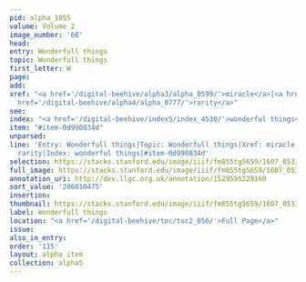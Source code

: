 ```yaml
---
pid: alpha_1055
volume: Volume 2
image_number: '66'
head:
entry: Wonderfull things
topic: Wonderfull things
first_letter: W
page:
add:
xref: "<a href='/digital-beehive/alpha3/alpha_0599/'>miracle</a>|<a href='/digital-beehive/alpha3/alpha_0607/'>monster</a>|<a
  href='/digital-beehive/alpha4/alpha_0777/'>rarity</a>"
see:
index: "<a href='/digital-beehive/index5/index_4530/'>wonderful things</a>"
item: "#item-0d990834d"
unparsed:
line: 'Entry: Wonderfull things|Topic: Wonderfull things|Xref: miracle|Xref: monster|Xref:
  rarity|Index: wonderful things|#item-0d990834d'
selection: https://stacks.stanford.edu/image/iiif/fm855tg5659/1607_0533/762,475,3003,668/full/0/default.jpg
full_image: https://stacks.stanford.edu/image/iiif/fm855tg5659/1607_0533/full/full/0/default.jpg
annotation_uri: http://dev.llgc.org.uk/annotation/1529595229160
sort_value: '206610475'
insertion:
thumbnail: https://stacks.stanford.edu/image/iiif/fm855tg5659/1607_0533/762,475,600,180/250,/0/default.jpg
label: Wonderfull things
location: "<a href='/digital-beehive/toc/toc2_056/'>Full Page</a>"
issue:
also_in_entry:
order: '115'
layout: alpha_item
collection: alpha5
---
```

